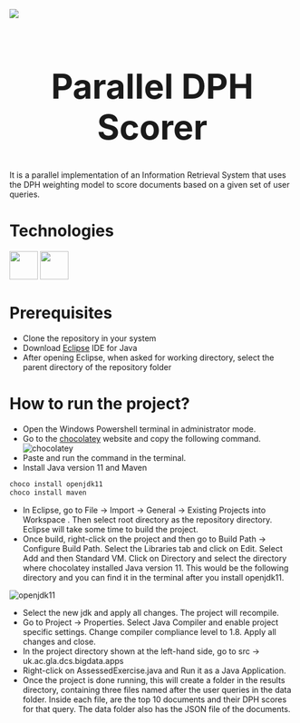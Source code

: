 [<img src="https://img.shields.io/badge/Apache Spark-Parallelism-important.svg?logo=apachespark">](<LINK>)

<h1 align="center" style="font-size:60px;">Parallel DPH Scorer</h1>

It is a parallel implementation of an Information Retrieval System that uses the DPH weighting model to score documents based on a given set of user queries.

# Technologies
<img src="https://upload.wikimedia.org/wikipedia/en/thumb/3/30/Java_programming_language_logo.svg/182px-Java_programming_language_logo.svg.png" width="50">
<img src="https://upload.wikimedia.org/wikipedia/commons/thumb/f/f3/Apache_Spark_logo.svg/375px-Apache_Spark_logo.svg.png" width="50">

# Prerequisites
* Clone the repository in your system
* Download [Eclipse](https://eclipseide.org/) IDE for Java
* After opening Eclipse, when asked for working directory, select the parent directory of the repository folder

# How to run the project?
* Open the Windows Powershell terminal in administrator mode.
* Go to the [chocolatey](https://chocolatey.org/install) website and copy the following command.
![chocolatey](https://github.com/Ayanabha123456/Parallel-DPH-Scorer/assets/42903837/9be7c6eb-d324-4540-9e5b-a596fccb5659)
* Paste and run the command in the terminal.
* Install Java version 11 and Maven
```bash
choco install openjdk11
choco install maven
```
* In Eclipse, go to File -> Import -> General -> Existing Projects into Workspace . Then select root directory as the repository directory. Eclipse will take some time to build the project.
* Once build, right-click on the project and then go to Build Path -> Configure Build Path. Select the Libraries tab and click on Edit. Select Add and then Standard VM. Click on Directory and select the directory where chocolatey installed Java version 11. This would be the following directory and you can find it in the terminal after you install openjdk11.

![openjdk11](https://github.com/Ayanabha123456/Parallel-DPH-Scorer/assets/42903837/4452cb8b-5e3c-449a-a347-7dddd64e67c0)
* Select the new jdk and apply all changes. The project will recompile.
* Go to Project -> Properties. Select Java Compiler and enable project specific settings. Change compiler compliance level to 1.8. Apply all changes and close.
* In the project directory shown at the left-hand side, go to src -> uk.ac.gla.dcs.bigdata.apps
* Right-click on AssessedExercise.java and Run it as a Java Application.
* Once the project is done running, this will create a folder in the results directory, containing three files named after the user queries in the data folder. Inside each file, are the top 10 documents and their DPH scores for that query. The data folder also has the JSON file of the documents.
